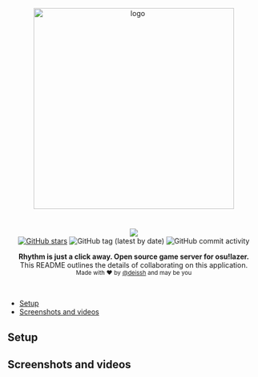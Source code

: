 <p align="center">
  <img src="https://i.imgur.com/BDMASne.png" alt="logo" width="400" />
</p>

<h1 align="center"></h1>

<p align="center">
  <a href="https://github.com/deissh/osu-api-server/actions"><img src="https://github.com/deissh/osu-api-server/workflows/Push/badge.svg"></a>
  <br />
  <a href="https://github.com/deissh/osu-api-server/stargazers"><img alt="GitHub stars" src="https://img.shields.io/github/stars/deissh/osu-api-server"></a>
  <img alt="GitHub tag (latest by date)" src="https://img.shields.io/github/v/tag/deissh/osu-api-server">
  <img alt="GitHub commit activity" src="https://img.shields.io/github/commit-activity/w/deissh/osu-api-server">
  <br />
</p>

<p align="center">
  <b>Rhythm is just a click away. Open source game server for osu!lazer.</b></br>
  <span>This README outlines the details of collaborating on this application.</span></br>
  <sub>Made with ❤️ by <a href="https://github.com/deissh">@deissh</a> and may be you</sub>
</p>

<br />

* [Setup](https://github.com/deissh/osu-api-server/blob/master/README.md#setup)
* [Screenshots and videos](https://github.com/deissh/osu-api-server/blob/master/README.md#screenshots)


## Setup

<!-- todo
Up database
```bash
$ DATABASE_URL="postgres://postgres@127.0.0.1:5432/osuserver?sslmode=disable" dbmate up
```

-->

## Screenshots and videos
